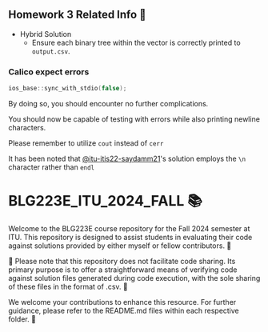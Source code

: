 ## Homework 3 Related Info 📝
- Hybrid Solution
  - Ensure each binary tree within the vector is correctly printed to `output.csv`.

### Calico expect errors
```cpp
ios_base::sync_with_stdio(false);
```

By doing so, you should encounter no further complications.

You should now be capable of testing with errors while also printing newline characters.

Please remember to utilize `cout` instead of `cerr`

It has been noted that [@itu-itis22-saydamm21](https://github.com/itu-itis22-saydamm21)'s solution employs the `\n` character rather than `endl`

# BLG223E_ITU_2024_FALL 📚

Welcome to the BLG223E course repository for the Fall 2024 semester at ITU. This repository is designed to assist students in evaluating their code against solutions provided by either myself or fellow contributors. 📝

🚫 Please note that this repository does not facilitate code sharing. Its primary purpose is to offer a straightforward means of verifying code against solution files generated during code execution, with the sole sharing of these files in the format of .csv. 📃

We welcome your contributions to enhance this resource. For further guidance, please refer to the README.md files within each respective folder. 🤝
